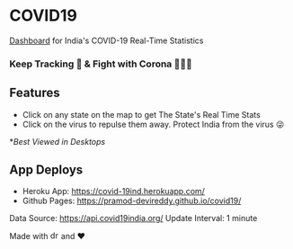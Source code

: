# COVID19

[Dashboard](https://covid-19ind.herokuapp.com/) for India's COVID-19 Real-Time Statistics

### Keep Tracking 🧐 & Fight with Corona 👊👊👊

## Features

- Click on any state on the map to get The State's Real Time Stats
- Click on the virus to repulse them away. Protect India from the virus 😜

\*_Best Viewed in Desktops_

## App Deploys

- Heroku App: https://covid-19ind.herokuapp.com/
- Github Pages: https://pramod-devireddy.github.io/covid19/

Data Source: https://api.covid19india.org/
Update Interval: 1 minute

Made with <img src="https://vuejs.org/images/logo.png" alt="drawing" width="15"/> and ❤️
